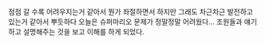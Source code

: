 점점 갈 수록 어려우지는거 같아서 뭔가 좌절하면서 하지만 그래도 차근차근 발전하고 있는거 같아서 뿌듯하다
오늘은 슈퍼마리오 문제가 정말정말 어려웠다... 조원들과 얘기하고 설명해주는 것을 보고 이해를 하게 되었다. 